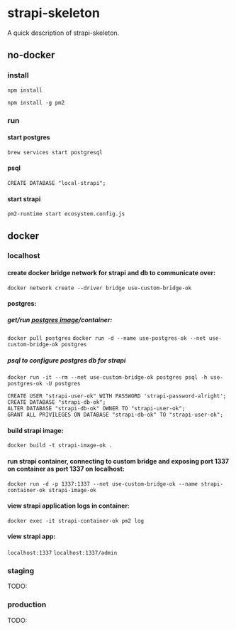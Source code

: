 # strapi-skeleton

A quick description of strapi-skeleton.

## no-docker
### install
`npm install`

`npm install -g pm2`

### run
#### start postgres
`brew services start postgresql`

#### psql
```
CREATE DATABASE "local-strapi";
```

#### start strapi
`pm2-runtime start ecosystem.config.js`

## docker
### localhost
#### create docker bridge network for strapi and db to communicate over: 
`docker network create --driver bridge use-custom-bridge-ok`

#### postgres:
##### get/run [postgres image](https://hub.docker.com/_/postgres/)/container: 
`docker pull postgres`
`docker run -d --name use-postgres-ok --net use-custom-bridge-ok postgres`

##### psql to configure postgres db for strapi
`docker run -it --rm --net use-custom-bridge-ok postgres psql -h use-postgres-ok -U postgres`
```
CREATE USER "strapi-user-ok" WITH PASSWORD 'strapi-password-alright';
CREATE DATABASE "strapi-db-ok";
ALTER DATABASE "strapi-db-ok" OWNER TO "strapi-user-ok";
GRANT ALL PRIVILEGES ON DATABASE "strapi-db-ok" TO "strapi-user-ok";
```

#### build strapi image: 
`docker build -t strapi-image-ok .`

#### run strapi container, connecting to custom bridge and exposing port 1337 on container as port 1337 on localhost: 
`docker run -d -p 1337:1337 --net use-custom-bridge-ok --name strapi-container-ok strapi-image-ok`

#### view strapi application logs in container: 
`docker exec -it strapi-container-ok pm2 log`

#### view strapi app: 
`localhost:1337`
`localhost:1337/admin`

### staging
TODO: 

### production
TODO: 

<!-- ## misc
`docker run -p 80:1337 strapi-skeleton` (standalone, does not run because can't link up to db)
`docker exec -it some-strapi pm2 log`
`docker exec -it some-strapi pm2 ls`
`docker exec -it some-strapi pm2 monit` -->
